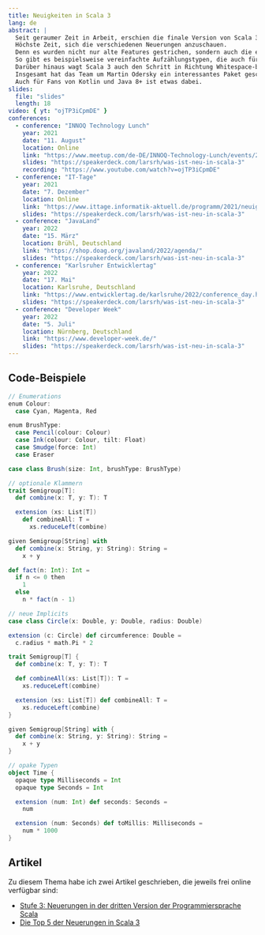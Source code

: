 ```yaml
---
title: Neuigkeiten in Scala 3
lang: de
abstract: |
  Seit geraumer Zeit in Arbeit, erschien die finale Version von Scala 3.0 im Mai 2021.
  Höchste Zeit, sich die verschiedenen Neuerungen anzuschauen.
  Denn es wurden nicht nur alte Features gestrichen, sondern auch die existierenden aufpoliert und konsistenter gestaltet.
  So gibt es beispielsweise vereinfachte Aufzählungstypen, die auch für Neulinge leichter verständlich sind.
  Darüber hinaus wagt Scala 3 auch den Schritt in Richtung Whitespace-basierter Syntax.
  Insgesamt hat das Team um Martin Odersky ein interessantes Paket geschnürt, so dass Programmieren in Scala noch mehr Spaß macht als früher.
  Auch für Fans von Kotlin und Java 8+ ist etwas dabei.
slides:
  file: "slides"
  length: 18
video: { yt: "ojTP3iCpmDE" }
conferences:
  - conference: "INNOQ Technology Lunch"
    year: 2021
    date: "11. August"
    location: Online
    link: "https://www.meetup.com/de-DE/INNOQ-Technology-Lunch/events/279730962/"
    slides: "https://speakerdeck.com/larsrh/was-ist-neu-in-scala-3"
    recording: "https://www.youtube.com/watch?v=ojTP3iCpmDE"
  - conference: "IT-Tage"
    year: 2021
    date: "7. Dezember"
    location: Online
    link: "https://www.ittage.informatik-aktuell.de/programm/2021/neuigkeiten-in-scala-3.html"
    slides: "https://speakerdeck.com/larsrh/was-ist-neu-in-scala-3"
  - conference: "JavaLand"
    year: 2022
    date: "15. März"
    location: Brühl, Deutschland
    link: "https://shop.doag.org/javaland/2022/agenda/"
    slides: "https://speakerdeck.com/larsrh/was-ist-neu-in-scala-3"
  - conference: "Karlsruher Entwicklertag"
    year: 2022
    date: "17. Mai"
    location: Karlsruhe, Deutschland
    link: "https://www.entwicklertag.de/karlsruhe/2022/conference_day.html"
    slides: "https://speakerdeck.com/larsrh/was-ist-neu-in-scala-3"
  - conference: "Developer Week"
    year: 2022
    date: "5. Juli"
    location: Nürnberg, Deutschland
    link: "https://www.developer-week.de/"
    slides: "https://speakerdeck.com/larsrh/was-ist-neu-in-scala-3"
---
```


## Code-Beispiele

```scala
// Enumerations
enum Colour:
  case Cyan, Magenta, Red

enum BrushType:
  case Pencil(colour: Colour)
  case Ink(colour: Colour, tilt: Float)
  case Smudge(force: Int)
  case Eraser

case class Brush(size: Int, brushType: BrushType)

// optionale Klammern
trait Semigroup[T]:
  def combine(x: T, y: T): T

  extension (xs: List[T])
    def combineAll: T =
      xs.reduceLeft(combine)

given Semigroup[String] with
  def combine(x: String, y: String): String =
    x + y

def fact(n: Int): Int =
  if n <= 0 then
    1
  else
    n * fact(n - 1)

// neue Implicits
case class Circle(x: Double, y: Double, radius: Double)

extension (c: Circle) def circumference: Double =
  c.radius * math.Pi * 2

trait Semigroup[T] {
  def combine(x: T, y: T): T

  def combineAll(xs: List[T]): T =
    xs.reduceLeft(combine)

  extension (xs: List[T]) def combineAll: T =
    xs.reduceLeft(combine)
}

given Semigroup[String] with {
  def combine(x: String, y: String): String =
    x + y
}

// opake Typen
object Time {
  opaque type Milliseconds = Int
  opaque type Seconds = Int

  extension (num: Int) def seconds: Seconds =
    num

  extension (num: Seconds) def toMillis: Milliseconds =
    num * 1000
}
```

## Artikel

Zu diesem Thema habe ich zwei Artikel geschrieben, die jeweils frei online verfügbar sind:

* [Stufe 3: Neuerungen in der dritten Version der Programmiersprache Scala](https://www.innoq.com/de/articles/2021/06/stufe-3/)
* [Die Top 5 der Neuerungen in Scala 3](https://www.innoq.com/de/articles/2021/08/top5-neuerungen-scala/)
